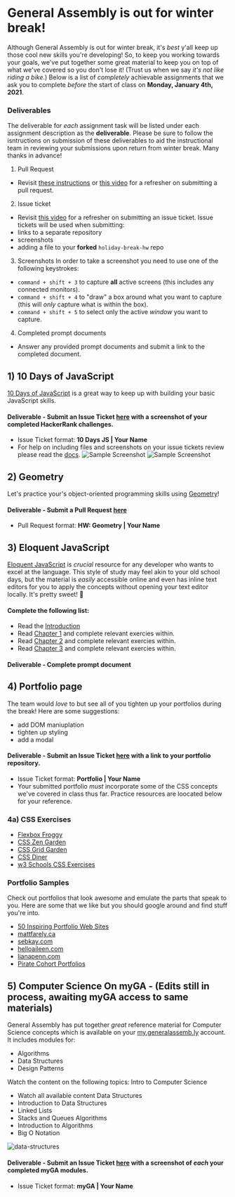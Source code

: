 # General Assembly is out for winter break! 

Although General Assembly is out for winter break, it's _best_ y'all keep up those cool new skills you're developing! So, to keep you working towards your goals, we've put together some great material to keep you on top of what we've covered so you don't lose it! (Trust us when we say _it's not like riding a bike_.) Below is a list of _completely_ achievable assignments that we ask you to complete _before_ the start of class on **Monday, January 4th, 2021**.

### Deliverables
The deliverable for _each_ assignment task will be listed under each assignment description as the **deliverable**. Please be sure to follow the isntructions on submission of these deliverables to aid the instructional team in reviewing your submissions upon return from winter break. Many thanks in advance! 

1. Pull Request
- Revisit [these instructions](https://git.generalassemb.ly/jd-seir-6/homework-submissions#the-submission-process) or [this video](https://generalassembly.zoom.us/rec/play/ZRPG6hQOpLlimRV6KUcM4fYIKnjhsxJlNzETdVJtxbjFhjI1uYk3K3P9RaCkMTngZ7cy9100ORGDWYSU.kjtGdmWVlsg2SLD9?continueMode=true&_x_zm_rtaid=D8BY2eX2Qyuc4K_iZEczKA.1608064496797.6b2ae08a4ec190478a3d35ebf1d70b24&_x_zm_rhtaid=943) for a refresher on submitting a pull request. 
2. Issue ticket
- Revisit [this video](https://generalassembly.zoom.us/rec/play/BU0sZNWQk_rhNQLgOne-Z4OTZTkHLuiKpqcxKeottptqD-wI0ktzeZf8kBtBDoEZiMmR7wuRkdCVApik.uP7s20BA5kfLhiNK?_x_zm_rhtaid=230&_x_zm_rtaid=33fKPMeORDaHmG7P4PM-_Q.1608089082639.240ac1097cd319104766bfe5c32a11c6&autoplay=true&continueMode=true&startTime=1608068325000) for a refresher on submitting an issue ticket. Issue tickets will be used when submitting:
- links to a separate repository
- screenshots
- adding a file to your **forked** `holiday-break-hw` repo
3. Screenshots
In order to take a screenshot you need to use one of the following keystrokes:
- `command + shift + 3` to capture **all** active screens (this includes any connected monitors).
- `command + shift + 4` to "draw" a box around what you want to capture (this will _only_ capture what is within the box).
- `command + shift + 5` to select only the active _window_ you want to capture.
4. Completed prompt documents
- Answer any provided prompt documents and submit a link to the completed document. 

## 1) 10 Days of JavaScript
[10 Days of JavaScript](https://www.hackerrank.com/domains/tutorials/10-days-of-javascript) is a great way to keep up with building your basic JavaScript skills. 
#### Deliverable - Submit an Issue Ticket [here](https://git.generalassemb.ly/jd-seir-6/holiday-break-hw/issues) with a screenshot of your completed HackerRank challenges.
- Issue Ticket format: **10 Days JS | Your Name**
- For help on including files and screenshots on your issue tickets review please read the [docs](https://docs.github.com/en/free-pro-team@latest/github/managing-your-work-on-github/file-attachments-on-issues-and-pull-requests).
![Sample Screenshot](https://i.imgur.com/wJ4bTCF.png)
![Sample Screenshot](https://i.imgur.com/IPONb6a.png)

## 2) Geometry
Let's practice your's object-oriented programming skills using [Geometry](https://git.generalassemb.ly/jd-seir-6/js-geometry)! 
#### Deliverable - Submit a Pull Request [here](https://git.generalassemb.ly/jd-seir-6/js-geometry/pulls)
- Pull Request format: **HW: Geometry | Your Name**

## 3) Eloquent JavaScript 
[Eloquent JavaScript](https://eloquentjavascript.net/) is _crucial_ resource for any developer who wants to excel at the language. This style of study may feel akin to your old school days, but the material is _easily_ accessible online and even has inline text editors for you to apply the concepts without opening your text editor locally. It's pretty sweet! 🚀

#### Complete the following list:
- Read the [Introduction](https://eloquentjavascript.net/00_intro.html)
- Read [Chapter 1](https://eloquentjavascript.net/01_values.html) and complete relevant exercies within. 
- Read [Chapter 2](https://eloquentjavascript.net/02_program_structure.html) and complete relevant exercies within. 
- Read [Chapter 3](https://eloquentjavascript.net/03_functions.html) and complete relevant exercies within. 
#### Deliverable - Complete prompt document

## 4) Portfolio page 
The team would _love_ to but see all of you tighten up your portfolios during the break! Here are some suggestions: 

- add DOM maniuplation
- tighten up styling
- add a modal
#### Deliverable - Submit an Issue Ticket [here](https://git.generalassemb.ly/jd-seir-6/holiday-break-hw/issues) with a link to your portfolio repository.
- Issue Ticket format: **Portfolio | Your Name**
- Your submitted portfolio _must_ incorporate some of the CSS concepts we've covered in class thus far. Practice resources are loocated below for your reference. 

### 4a) CSS Exercises
- [Flexbox Froggy](https://flexboxfroggy.com/)
- [CSS Zen Garden](http://www.csszengarden.com/)
- [CSS Grid Garden](http://www.csszengarden.com/)
- [CSS Diner](https://flukeout.github.io/#)
- [w3 Schools CSS Exercises](http://webdevable.com/w3schools/css/exercisef5ec.html?filename=exercise_syntax1_)

### Portfolio Samples
Check out portfolios that look awesome and emulate the parts that speak to you. Here are some that we like but you should google around and find stuff you're into.
 
 - [50 Inspiring Portfolio Web Sites](https://speckyboy.com/creative-portfolios-of-50-designers/)
 - [mattfarely.ca](http://mattfarley.ca/)
 - [sebkay.com](http://sebkay.com/)
 - [helloaileen.com](http://helloaileen.com)
 - [lianapenn.com](https://www.lianapenn.com/)
 - [Pirate Cohort Portfolios](https://docs.google.com/spreadsheets/d/1r5sAr-cW6WjmpJoSx3KIqftFGzkQ3cdSEY-97PWqrLU/edit#gid=0)


## 5) Computer Science On myGA - (Edits still in process, awaiting myGA access to same materials)

General Assembly has put together _great_ reference material for Computer Science concepts which is available on your [my.generalassemb.ly](https://my.generalassemb.ly/) account.  It includes modules for: 

- Algorithms
- Data Structures
- Design Patterns

Watch the content on the following topics:
Intro to Computer Science 
- Watch all available content
Data Structures
- Introduction to Data Structures
- Linked Lists
- Stacks and Queues
Algorithms
- Introduction to Algorithms
- Big O Notation

![data-structures](https://res.cloudinary.com/jkeohan/image/upload/v1576873988/Screen_Shot_2019-12-20_at_3.32.47_PM_i9ya2k.png)

#### Deliverable - Submit an Issue Ticket [here](https://git.generalassemb.ly/jd-seir-6/holiday-break-hw/issues) with a screenshot of _each_ your completed myGA modules.
- Issue Ticket format: **myGA | Your Name**


